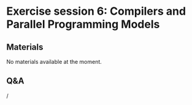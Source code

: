 # Exercise session 6: Compilers and Parallel Programming Models

<!--
The exercises are basically the same as in 
[session #1](extra_1_04_Exercises_1.md). You can now play with different
programming models and optimisation options.
-->


## Materials

No materials available at the moment.

<!--
Temporary location of materials (for the lifetime of the training project):

-   See the exercise assignments in
    `/project/project_465001726/Slides/HPE/Exercises.pdf`

-   Exercise materials in 
    `/project/project_465001726/Exercises/HPE/day1/ProgrammingModels`.

    See `/project/project_465001726/Exercises/HPE/day1/ProgrammingModels/ProgrammingModelExamples_SLURM.pdf`
-->

<!--
Temporary web-available materials:

-    Overview exercise assignments day 1 temporarily available on
     [this link](https://462000265.lumidata.eu/2p3day-20250303/files/LUMI-2p3day-20250303-1_Exercises_day1.pdf)

-    Exercise notes (ProgrammingModelExamples_SLURM.pdf) on
     [this link](https://462000265.lumidata.eu/2p3day-20250303/files/LUMI-2p3day-20250303-1_04a-ProgrammingModelExamples_SLURM.pdf).
-->

<!--
Archived materials on LUMI:

-   Exercise assignments in `/appl/local/training/2p3day-20250303/files/LUMI-2p3day-20250303-Exercises_HPE.pdf`

-   Exercises as bizp2-compressed tar file in
    `/appl/local/training/2p3day-20250303/files/LUMI-2p3day-20250303-Exercises_HPE.tar.bz2`

-   Exercises as uncompressed tar file in
    `/appl/local/training/2p3day-20250303/files/LUMI-2p3day-20250303-Exercises_HPE.tar`
-->


## Q&A

/
